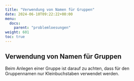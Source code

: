 ```yaml
---
title: "Verwendung von Namen für Gruppen"
date: 2024-06-10T09:22:22+00:00
menu:
  docs:
    parent: "problemloesungen"
weight: 601
toc: true
---
```


## Verwendung von Namen für Gruppen
Beim Anlegen einer Gruppe ist darauf zu achten, dass für den Gruppennamen nur Kleinbuchstaben verwendet werden.
